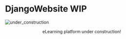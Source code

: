 # DjangoWebsite WIP
![under_construction](https://user-images.githubusercontent.com/95189114/185793879-8b6ca750-ed4d-4dad-b122-1b8668ef4be0.jpg)
<p align="center">
eLearning platform under construction!
</p>
